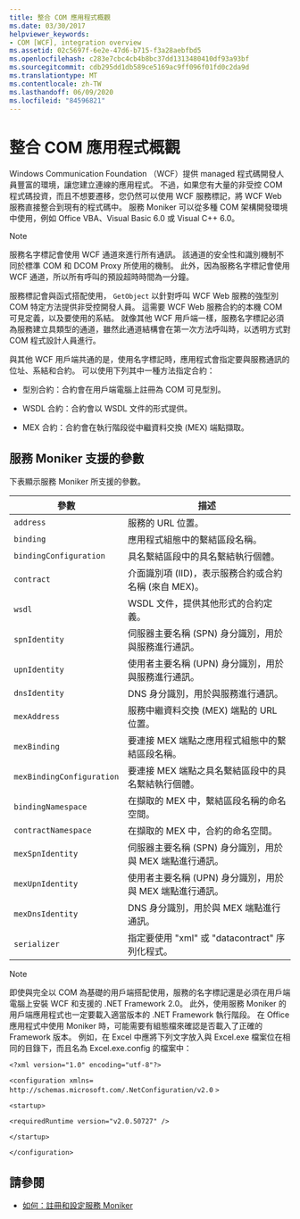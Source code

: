 ```yaml
---
title: 整合 COM 應用程式概觀
ms.date: 03/30/2017
helpviewer_keywords:
- COM [WCF], integration overview
ms.assetid: 02c5697f-6e2e-47d6-b715-f3a28aebfbd5
ms.openlocfilehash: c283e7cbc4cb4b8bc37dd1313480410df93a93bf
ms.sourcegitcommit: cdb295dd1db589ce5169ac9ff096f01fd0c2da9d
ms.translationtype: MT
ms.contentlocale: zh-TW
ms.lasthandoff: 06/09/2020
ms.locfileid: "84596821"
---
```

# <a name="integrating-with-com-applications-overview"></a>整合 COM 應用程式概觀

Windows Communication Foundation （WCF）提供 managed 程式碼開發人員豐富的環境，讓您建立連線的應用程式。 不過，如果您有大量的非受控 COM 程式碼投資，而且不想要遷移，您仍然可以使用 WCF 服務標記，將 WCF Web 服務直接整合到現有的程式碼中。 服務 Moniker 可以從多種 COM 架構開發環境中使用，例如 Office VBA、Visual Basic 6.0 或 Visual C++ 6.0。

> [!NOTE]
> 服務名字標記會使用 WCF 通道來進行所有通訊。 該通道的安全性和識別機制不同於標準 COM 和 DCOM Proxy 所使用的機制。 此外，因為服務名字標記會使用 WCF 通道，所以所有呼叫的預設超時時間為一分鐘。

服務標記會與函式搭配使用， `GetObject` 以針對呼叫 WCF Web 服務的強型別 COM 特定方法提供非受控開發人員。 這需要 WCF Web 服務合約的本機 COM 可見定義，以及要使用的系結。 就像其他 WCF 用戶端一樣，服務名字標記必須為服務建立具類型的通道，雖然此通道結構會在第一次方法呼叫時，以透明方式對 COM 程式設計人員進行。

與其他 WCF 用戶端共通的是，使用名字標記時，應用程式會指定要與服務通訊的位址、系結和合約。 可以使用下列其中一種方法指定合約：

- 型別合約：合約會在用戶端電腦上註冊為 COM 可見型別。

- WSDL 合約：合約會以 WSDL 文件的形式提供。

- MEX 合約：合約會在執行階段從中繼資料交換 (MEX) 端點擷取。

## <a name="parameters-supported-by-the-service-moniker"></a>服務 Moniker 支援的參數

下表顯示服務 Moniker 所支援的參數。

|參數|描述|
|---------------|-----------------|
|`address`|服務的 URL 位置。|
|`binding`|應用程式組態中的繫結區段名稱。|
|`bindingConfiguration`|具名繫結區段中的具名繫結執行個體。|
|`contract`|介面識別項 (IID)，表示服務合約或合約名稱 (來自 MEX)。|
|`wsdl`|WSDL 文件，提供其他形式的合約定義。|
|`spnIdentity`|伺服器主要名稱 (SPN) 身分識別，用於與服務進行通訊。|
|`upnIdentity`|使用者主要名稱 (UPN) 身分識別，用於與服務進行通訊。|
|`dnsIdentity`|DNS 身分識別，用於與服務進行通訊。|
|`mexAddress`|服務中繼資料交換 (MEX) 端點的 URL 位置。|
|`mexBinding`|要連接 MEX 端點之應用程式組態中的繫結區段名稱。|
|`mexBindingConfiguration`|要連接 MEX 端點之具名繫結區段中的具名繫結執行個體。|
|`bindingNamespace`|在擷取的 MEX 中，繫結區段名稱的命名空間。|
|`contractNamespace`|在擷取的 MEX 中，合約的命名空間。|
|`mexSpnIdentity`|伺服器主要名稱 (SPN) 身分識別，用於與 MEX 端點進行通訊。|
|`mexUpnIdentity`|使用者主要名稱 (UPN) 身分識別，用於與 MEX 端點進行通訊。|
|`mexDnsIdentity`|DNS 身分識別，用於與 MEX 端點進行通訊。|
|`serializer`|指定要使用 "xml" 或 "datacontract" 序列化程式。|

> [!NOTE]
> 即使與完全以 COM 為基礎的用戶端搭配使用，服務的名字標記還是必須在用戶端電腦上安裝 WCF 和支援的 .NET Framework 2.0。 此外，使用服務 Moniker 的用戶端應用程式也一定要載入適當版本的 .NET Framework 執行階段。 在 Office 應用程式中使用 Moniker 時，可能需要有組態檔來確認是否載入了正確的 Framework 版本。 例如，在 Excel 中應將下列文字放入與 Excel.exe 檔案位在相同的目錄下，而且名為 Excel.exe.config 的檔案中：
>
> `<?xml version="1.0" encoding="utf-8"?>`
>
> `<configuration xmlns=` `http://schemas.microsoft.com/.NetConfiguration/v2.0` `>`
>
> `<startup>`
>
> `<requiredRuntime version="v2.0.50727" />`
>
> `</startup>`
>
> `</configuration>`

## <a name="see-also"></a>請參閱

- [如何：註冊和設定服務 Moniker](how-to-register-and-configure-a-service-moniker.md)
